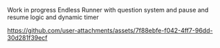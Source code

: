 Work in progress Endless Runner
with question system and pause and resume logic and dynamic timer 

https://github.com/user-attachments/assets/7f88ebfe-f042-4ff7-96dd-30d281f39ecf

